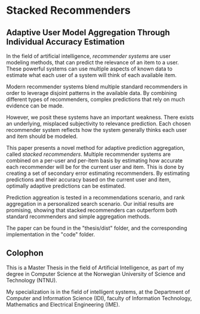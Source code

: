 # Stacked Recommenders

## Adaptive User Model Aggregation Through Individual Accuracy Estimation

In the field of artificial intelligence,
*recommender systems* are user modeling methods,
that can predict the relevance of an item to a user.
These powerful systems can use multiple aspects of known data
to estimate what each user of a system will think of each available item.

Modern recommender systems blend multiple standard recommenders
in order to leverage disjoint patterns in the available data.
By combining different types of recommenders,
complex predictions that rely on much evidence can be made.

However, we posit these systems have an important weakness.
There exists an underlying, misplaced subjectivity to relevance prediction.
Each chosen recommender system reflects how the system
generally thinks each user and item should be modeled.

This paper presents a novel method for adaptive prediction aggregation,
called *stacked recommenders*.
Multiple recommender systems are combined on a per-user and per-item basis
by estimating how accurate each recommender will be for the current user and item.
This is done by creating a set of secondary error estimating recommenders.
By estimating predictions and their accuracy based 
on the current user and item,
optimally adaptive predictions can be estimated.

Prediction aggreation is tested in a recommendations scenario,
and rank aggregation in a personalized search scenario.
Our initial results are promising, showing that stacked recommenders
can outperform both standard recommenders and simple aggregation methods.

The paper can be found in the "thesis/dist" folder, 
and the corresponding implementation in the "code" folder.


## Colophon

This is a Master Thesis in the field of Artificial Intelligence,
as part of my degree in Computer Science
at the Norwegian University of Science and Technology (NTNU).

My specialization is in the field of intelligent systems, 
at the Department of Computer and Information Science (IDI), 
faculty of Information Technology, Mathematics and Electrical Engineering (IME).


